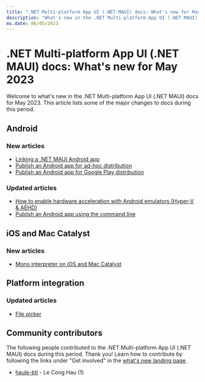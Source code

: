 ```yaml
---
title: ".NET Multi-platform App UI (.NET MAUI) docs: What's new for May 2023"
description: "What's new in the .NET Multi-platform App UI (.NET MAUI) docs for May 2023."
ms.date: 06/05/2023
---
```


# .NET Multi-platform App UI (.NET MAUI) docs: What's new for May 2023

Welcome to what's new in the .NET Multi-platform App UI (.NET MAUI) docs for May 2023. This article lists some of the major changes to docs during this period.

## Android

### New articles

- [Linking a .NET MAUI Android app](../android/linking.md)
- [Publish an Android app for ad-hoc distribution](../android/deployment/publish-ad-hoc.md)
- [Publish an Android app for Google Play distribution](../android/deployment/publish-google-play.md)

### Updated articles

- [How to enable hardware acceleration with Android emulators (Hyper-V & AEHD)](../android/emulator/hardware-acceleration.md)
- [Publish an Android app using the command line](../android/deployment/publish-cli.md)

## iOS and Mac Catalyst

### New articles

- [Mono interpreter on iOS and Mac Catalyst](../macios/interpreter.md)

## Platform integration

### Updated articles

- [File picker](../platform-integration/storage/file-picker.md)

## Community contributors

The following people contributed to the .NET Multi-platform App UI (.NET MAUI) docs during this period. Thank you! Learn how to contribute by following the links under "Get involved" in the [what's new landing page](index.yml).

- [haule-bti](https://github.com/haule-bti) - Le Cong Hau (1)
